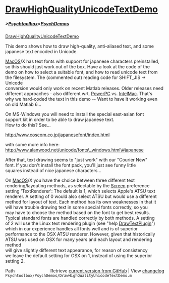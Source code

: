 # [DrawHighQualityUnicodeTextDemo](DrawHighQualityUnicodeTextDemo)
##### >[Psychtoolbox](Psychtoolbox)>[PsychDemos](PsychDemos)

[DrawHighQualityUnicodeTextDemo](DrawHighQualityUnicodeTextDemo)  
  
This demo shows how to draw high-quality, anti-aliased text, and some  
japanese text encoded in Unicode.  
  
[MacOS](MacOS)/X has text fonts with support for japanese characters preinstalled,  
so this should just work out of the box. Have a look at the code of the  
demo on how to select a suitable font, and how to read unicode text from  
the filesystem. The (commented out) reading code for SHIFT\_JIS -\> Unicode  
conversion would only work on recent Matlab releases. Older releases need  
different approaches - also different wrt. [PowerPC](PowerPC) vs. [IntelMac](IntelMac). That's  
why we hard-coded the text in this demo -- Want to have it working even  
on old Matlab 6...  
  
On MS-Windows you will need to install the special east-asian font  
support kit in order to be able to draw japanese text.  
How to do this? See...  
  
http://www.coscom.co.jp/japanesefont/index.html  
  
with some more info here:  
http://www.alanwood.net/unicode/fonts\_windows.html\#japanese  
  
After that, text drawing seems to "just work" with our "Courier New"  
font. If you don't install the font pack, you'll just see funny little  
squares instead of nice japanese characters...  
  
On [MacOS](MacOS)/X you have the choice between three different text  
rendering/layouting methods, as selectable by the [Screen](Screen) preference  
setting 'TextRenderer': The default is 1, which selects Apple's ATSU text  
renderer. A setting of 0 would also select ATSU but would use a different  
method for layout of text. Each method has its own weaknesses in that it  
will have trouble drawing text in some special fonts correctly, so you  
may have to choose the method based on the font to get best results.  
Typical standard fonts are handled correctly by both methods. A setting  
of 2 will use the Linux text rendering plugin (see "help [DrawTextPlugin](DrawTextPlugin)")  
which in our experience handles all fonts well and is of superior  
performance to the OSX ATSU renderer. However, given that historically  
ATSU was used on OSX for many years and each layout and rendering method  
will give slightly different text appearance, for reason of consistency  
we leave the default setting for OSX on 1, instead of using the superior  
setting 2.  
  




<div class="code_header" style="text-align:right;">
  <span style="float:left;">Path&nbsp;&nbsp;</span> <span class="counter">Retrieve <a href=
  "https://raw.github.com/Psychtoolbox-3/Psychtoolbox-3/beta/Psychtoolbox/PsychDemos/DrawHighQualityUnicodeTextDemo.m">current version from GitHub</a> | View <a href=
  "https://github.com/Psychtoolbox-3/Psychtoolbox-3/commits/beta/Psychtoolbox/PsychDemos/DrawHighQualityUnicodeTextDemo.m">changelog</a></span>
</div>
<div class="code">
  <code>Psychtoolbox/PsychDemos/DrawHighQualityUnicodeTextDemo.m</code>
</div>


